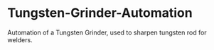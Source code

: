 # Tungsten-Grinder-Automation
Automation of a Tungsten Grinder, used to sharpen tungsten rod for welders.
